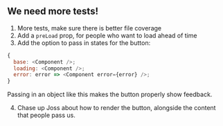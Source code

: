 ## We need more tests!

1. More tests, make sure there is better file coverage
2. Add a `preLoad` prop, for people who want to load ahead of time
3. Add the option to pass in states for the button:

```js
{
  base: <Component />;
  loading: <Component />;
  error: error => <Component error={error} />;
}
```

Passing in an object like this makes the button properly show feedback.

4. Chase up Joss about how to render the button, alongside the content that people pass us.
